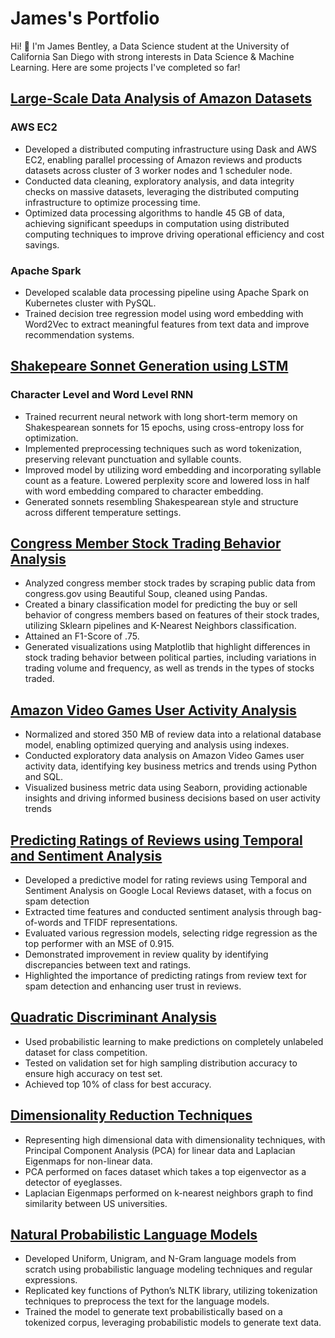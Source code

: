 # James's Portfolio
Hi! 👋 I'm James Bentley, a Data Science student at the University of California San Diego with strong interests in Data Science & Machine Learning.
Here are some projects I've completed so far!

## [Large-Scale Data Analysis of Amazon Datasets](https://github.com/)
### AWS EC2
- Developed a distributed computing infrastructure using Dask and AWS EC2, enabling parallel processing of
Amazon reviews and products datasets across cluster of 3 worker nodes and 1 scheduler node.
- Conducted data cleaning, exploratory analysis, and data integrity checks on massive datasets, leveraging the
distributed computing infrastructure to optimize processing time.
- Optimized data processing algorithms to handle 45 GB of data, achieving significant speedups in computation using
distributed computing techniques to improve driving operational efficiency and cost savings.

### Apache Spark
- Developed scalable data processing pipeline using Apache Spark on Kubernetes cluster with PySQL.
- Trained decision tree regression model using word embedding with Word2Vec to extract meaningful features from
text data and improve recommendation systems.

## [Shakepeare Sonnet Generation using LSTM](https://github.com/)
### Character Level and Word Level RNN
- Trained recurrent neural network with long short-term memory on Shakespearean sonnets for 15 epochs, using
cross-entropy loss for optimization.
- Implemented preprocessing techniques such as word tokenization, preserving relevant punctuation and syllable
counts.
- Improved model by utilizing word embedding and incorporating syllable count as a feature. Lowered perplexity
score and lowered loss in half with word embedding compared to character embedding.
- Generated sonnets resembling Shakespearean style and structure across different temperature settings.

## [Congress Member Stock Trading Behavior Analysis](https://github.com/JimmyBentley/Predicting-Buy-or-Sell-via-Stock-Trades-of-Congress-Members)
- Analyzed congress member stock trades by scraping public data from congress.gov using Beautiful Soup, cleaned
using Pandas.
- Created a binary classification model for predicting the buy or sell behavior of congress members based on features of their stock trades, utilizing Sklearn pipelines and K-Nearest Neighbors classification.
- Attained an F1-Score of .75.
- Generated visualizations using Matplotlib that highlight differences in stock trading behavior between political parties, including variations in trading volume and frequency, as well as trends in the types of stocks traded.

## [Amazon Video Games User Activity Analysis](https://github.com/jimmybentley/Amazon_Game_Reviews)
- Normalized and stored 350 MB of review data into a relational database model, enabling optimized querying and
analysis using indexes.
- Conducted exploratory data analysis on Amazon Video Games user activity data, identifying key business metrics
and trends using Python and SQL.
- Visualized business metric data using Seaborn, providing actionable insights and driving informed business
decisions based on user activity trends

## [Predicting Ratings of Reviews using Temporal and Sentiment Analysis](https://github.com/JimmyBentley/Prediction-Ratings/blob/main/Ratings_Predictions.pdf)
- Developed a predictive model for rating reviews using Temporal and Sentiment Analysis on Google Local Reviews dataset, with a focus on spam detection
- Extracted time features and conducted sentiment analysis through bag-of-words and TFIDF representations.
- Evaluated various regression models, selecting ridge regression as the top performer with an MSE of 0.915.
- Demonstrated improvement in review quality by identifying discrepancies between text and ratings.
- Highlighted the importance of predicting ratings from review text for spam detection and enhancing user trust in reviews.

## [Quadratic Discriminant Analysis](https://github.com/JimmyBentley/Predictive-ML-with-QDA/blob/main/QDA.ipynb)
- Used probabilistic learning to make predictions on completely unlabeled dataset for class competition.
- Tested on validation set for high sampling distribution accuracy to ensure high accuracy on test set.
- Achieved top 10% of class for best accuracy.

## [Dimensionality Reduction Techniques](https://github.com/JimmyBentley/Dimensionality-Reduction-Techniques)
- Representing high dimensional data with dimensionality techniques, with Principal Component Analysis (PCA) for linear data and Laplacian Eigenmaps for non-linear data.
- PCA performed on faces dataset which takes a top eigenvector as a detector of eyeglasses.
- Laplacian Eigenmaps performed on k-nearest neighbors graph to find similarity between US universities.

## [Natural Probabilistic Language Models](https://github.com/jimmybentley/Language-Models/tree/main)
- Developed Uniform, Unigram, and N-Gram language models from scratch using probabilistic language modeling
techniques and regular expressions.
- Replicated key functions of Python’s NLTK library, utilizing tokenization techniques to preprocess the text for the
language models.
- Trained the model to generate text probabilistically based on a tokenized corpus, leveraging probabilistic models to
generate text data.
